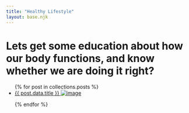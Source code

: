 ```yaml
---
title: "Healthy Lifestyle"
layout: base.njk
---
```


# Lets get some education about how our body functions, and know whether we are doing it right?

<ul>
{% for post in collections.posts %}
<li>
<a href="{{ post.url }}">
  {{ post.data.title }}
  <img src="/img/{{ post.data.title }}.jpg" alt="image">
  <br/>
</a>

</li>

{% endfor %}

</ul>
